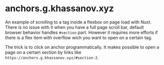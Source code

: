 # anchors.g.khassanov.xyz

An example of scrolling to a tag inside a flexbox on page load with Nuxt.
There is no issue with it when you have a full page scroll bar, default browser behavior handles `#section` part.
However it requires more efforts if there is a flex item with overflow wich you want to open on a certain tag.

The trick is to click on anchor programmatically.
It makes possible to open a page on a certain section by links like `https://anchors.g.khassanov.xyz/#section-2`.
